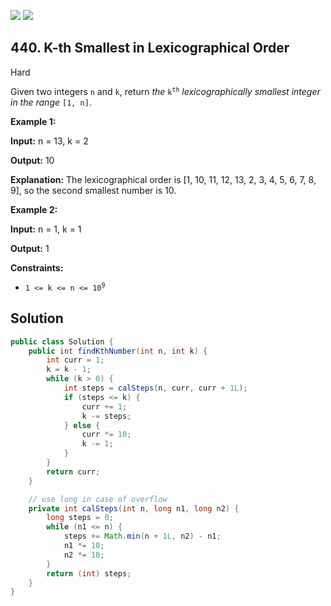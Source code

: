 [![](https://img.shields.io/github/stars/javadev/LeetCode-in-Java?label=Stars&style=flat-square)](https://github.com/javadev/LeetCode-in-Java)
[![](https://img.shields.io/github/forks/javadev/LeetCode-in-Java?label=Fork%20me%20on%20GitHub%20&style=flat-square)](https://github.com/javadev/LeetCode-in-Java/fork)

## 440\. K-th Smallest in Lexicographical Order

Hard

Given two integers `n` and `k`, return _the_ <code>k<sup>th</sup></code> _lexicographically smallest integer in the range_ `[1, n]`.

**Example 1:**

**Input:** n = 13, k = 2

**Output:** 10

**Explanation:** The lexicographical order is [1, 10, 11, 12, 13, 2, 3, 4, 5, 6, 7, 8, 9], so the second smallest number is 10. 

**Example 2:**

**Input:** n = 1, k = 1

**Output:** 1 

**Constraints:**

*   <code>1 <= k <= n <= 10<sup>9</sup></code>

## Solution

```java
public class Solution {
    public int findKthNumber(int n, int k) {
        int curr = 1;
        k = k - 1;
        while (k > 0) {
            int steps = calSteps(n, curr, curr + 1L);
            if (steps <= k) {
                curr += 1;
                k -= steps;
            } else {
                curr *= 10;
                k -= 1;
            }
        }
        return curr;
    }

    // use long in case of overflow
    private int calSteps(int n, long n1, long n2) {
        long steps = 0;
        while (n1 <= n) {
            steps += Math.min(n + 1L, n2) - n1;
            n1 *= 10;
            n2 *= 10;
        }
        return (int) steps;
    }
}
```